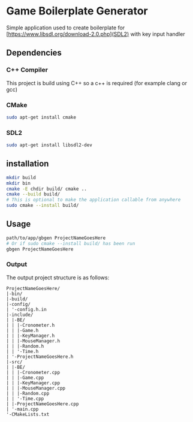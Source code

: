 # Game Boilerplate Generator

Simple application used to create boilerplate for [https://www.libsdl.org/download-2.0.php](SDL2) with key input handler

## Dependencies 
### C++ Compiler
This project is build using C++ so a c++ is required (for example clang or gcc)


### CMake
```bash
sudo apt-get install cmake
```

### SDL2
```bash
sudo apt-get install libsdl2-dev
```

## installation
```bash
mkdir build
mkdir bin
cmake -E chdir build/ cmake ..
cmake --build build/
# This is optional to make the application callable from anywhere
sudo cmake --install build/
```

## Usage
```bash
path/to/app/gbgen ProjectNameGoesHere
# Or if sudo cmake --install build/ has been run
gbgen ProjectNameGoesHere
```

### Output
The output project structure is as follows:
```
ProjectNameGoesHere/
|-bin/
|-build/
|-config/
| '-config.h.in
|-include/
| |-BE/
| | |-Cronometer.h
| | |-Game.h
| | |-KeyManager.h
| | |-MouseManager.h
| | |-Random.h
| | '-Time.h
| '-ProjectNameGoesHere.h
|-src/
| |-BE/
| | |-Cronometer.cpp
| | |-Game.cpp
| | |-KeyManager.cpp
| | |-MouseManager.cpp
| | |-Random.cpp
| | '-Time.cpp
| |-ProjectNameGoesHere.cpp
| '-main.cpp
'-CMakeLists.txt
```
